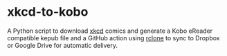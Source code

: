 # xkcd-to-kobo

A Python script to download [xkcd](https://xkcd.com/) comics and generate a Kobo eReader compatible kepub file and a GitHub action using [rclone](https://rclone.org/) to sync to Dropbox or Google Drive for automatic delivery.
